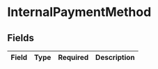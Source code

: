 # InternalPaymentMethod


## Fields

| Field       | Type        | Required    | Description |
| ----------- | ----------- | ----------- | ----------- |